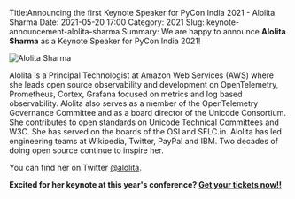 Title:Announcing the first Keynote Speaker for PyCon India 2021 - Alolita Sharma
Date: 2021-05-20 17:00
Category: 2021
Slug: keynote-announcement-alolita-sharma
Summary: We are happy to announce **Alolita Sharma** as a Keynote Speaker for PyCon India 2021!

![Alolita Sharma](https://in.pycon.org/2021/assets/images/s1.png)

Alolita is a Principal Technologist at Amazon Web Services (AWS) where she leads open source observability and development on OpenTelemetry, Prometheus, Cortex, Grafana focused on metrics and log based observability. Alolita also serves as a member of the OpenTelemetry Governance Committee and as a board director of the Unicode Consortium. She contributes to open standards on Unicode Technical Committees and W3C. She has served on the boards of the OSI and SFLC.in. Alolita has led engineering teams at Wikipedia, Twitter, PayPal and IBM. Two decades of doing open source continue to inspire her.

You can find her on Twitter [@alolita](https://twitter.com/alolita).


**Excited for her keynote at this year's conference? [Get your tickets now!!](https://www.townscript.com/v2/e/pycon-india-2021/booking/tickets)**
